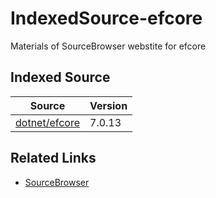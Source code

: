 # IndexedSource-efcore
Materials of SourceBrowser webstite for efcore

## Indexed Source

| Source | Version |
| --- | --- |
| [dotnet/efcore](https://github.com/dotnet/efcore) | 7.0.13 |


## Related Links

- [SourceBrowser](https://github.com/KirillOsenkov/SourceBrowser)
